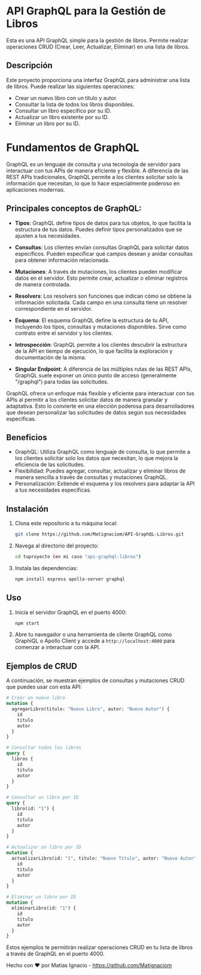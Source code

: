 # API GraphQL para la Gestión de Libros

Esta es una API GraphQL simple para la gestión de libros. Permite realizar operaciones CRUD (Crear, Leer, Actualizar, Eliminar) en una lista de libros.

## Descripción

Este proyecto proporciona una interfaz GraphQL para administrar una lista de libros. Puede realizar las siguientes operaciones:

- Crear un nuevo libro con un título y autor.
- Consultar la lista de todos los libros disponibles.
- Consultar un libro específico por su ID.
- Actualizar un libro existente por su ID.
- Eliminar un libro por su ID.

# Fundamentos de GraphQL

GraphQL es un lenguaje de consulta y una tecnología de servidor para interactuar con tus APIs de manera eficiente y flexible. A diferencia de las REST APIs tradicionales, GraphQL permite a los clientes solicitar solo la información que necesitan, lo que lo hace especialmente poderoso en aplicaciones modernas.

## Principales conceptos de GraphQL:

- **Tipos**: GraphQL define tipos de datos para tus objetos, lo que facilita la estructura de tus datos. Puedes definir tipos personalizados que se ajusten a tus necesidades.

- **Consultas**: Los clientes envían consultas GraphQL para solicitar datos específicos. Pueden especificar qué campos desean y anidar consultas para obtener información relacionada.

- **Mutaciones**: A través de mutaciones, los clientes pueden modificar datos en el servidor. Esto permite crear, actualizar o eliminar registros de manera controlada.

- **Resolvers**: Los resolvers son funciones que indican cómo se obtiene la información solicitada. Cada campo en una consulta tiene un resolver correspondiente en el servidor.

- **Esquema**: El esquema GraphQL define la estructura de tu API, incluyendo los tipos, consultas y mutaciones disponibles. Sirve como contrato entre el servidor y los clientes.

- **Introspección**: GraphQL permite a los clientes descubrir la estructura de la API en tiempo de ejecución, lo que facilita la exploración y documentación de la misma.

- **Singular Endpoint**: A diferencia de las múltiples rutas de las REST APIs, GraphQL suele exponer un único punto de acceso (generalmente "/graphql") para todas las solicitudes.

GraphQL ofrece un enfoque más flexible y eficiente para interactuar con tus APIs al permitir a los clientes solicitar datos de manera granular y adaptativa. Esto lo convierte en una elección poderosa para desarrolladores que desean personalizar las solicitudes de datos según sus necesidades específicas.

## Beneficios

- GraphQL: Utiliza GraphQL como lenguaje de consulta, lo que permite a los clientes solicitar solo los datos que necesitan, lo que mejora la eficiencia de las solicitudes.
- Flexibilidad: Puedes agregar, consultar, actualizar y eliminar libros de manera sencilla a través de consultas y mutaciones GraphQL.
- Personalización: Extiende el esquema y los resolvers para adaptar la API a tus necesidades específicas.

## Instalación

1. Clona este repositorio a tu máquina local:

   ```bash
   git clone https://github.com/Matignaciom/API-GraphQL-Libros.git
   ```

2. Navega al directorio del proyecto:

   ```bash
   cd tuproyecto (en mi caso "api-graphql-libros")
   ```

3. Instala las dependencias:

   ```bash
   npm install express apollo-server graphql
   ```

## Uso

1. Inicia el servidor GraphQL en el puerto 4000:

   ```bash
   npm start
   ```

2. Abre tu navegador o una herramienta de cliente GraphQL como GraphiQL o Apollo Client y accede a `http://localhost:4000` para comenzar a interactuar con la API.

## Ejemplos de CRUD

A continuación, se muestran ejemplos de consultas y mutaciones CRUD que puedes usar con esta API:

```graphql
# Crear un nuevo libro
mutation {
  agregarLibro(titulo: "Nuevo Libro", autor: "Nuevo Autor") {
    id
    titulo
    autor
  }
}

# Consultar todos los libros
query {
  libros {
    id
    titulo
    autor
  }
}

# Consultar un libro por ID
query {
  libro(id: "1") {
    id
    titulo
    autor
  }
}

# Actualizar un libro por ID
mutation {
  actualizarLibro(id: "1", titulo: "Nuevo Título", autor: "Nuevo Autor") {
    id
    titulo
    autor
  }
}

# Eliminar un libro por ID
mutation {
  eliminarLibro(id: "1") {
    id
    titulo
    autor
  }
}
```

Estos ejemplos te permitirán realizar operaciones CRUD en tu lista de libros a través de GraphQL en el puerto 4000.

Hecho con ❤️ por Matias Ignacio - https://github.com/Matignaciom

